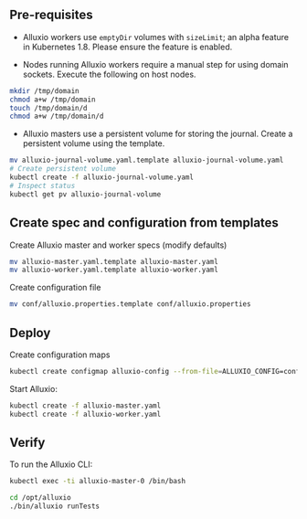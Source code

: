 ## Pre-requisites

- Alluxio workers use `emptyDir` volumes with `sizeLimit`; an alpha feature in Kubernetes 1.8. Please ensure the feature is enabled.

- Nodes running Alluxio workers require a manual step for using domain sockets. Execute the following on host nodes.
```bash
mkdir /tmp/domain
chmod a+w /tmp/domain
touch /tmp/domain/d
chmod a+w /tmp/domain/d
```

- Alluxio masters use a persistent volume for storing the journal. Create a persistent volume using the template.
```bash
mv alluxio-journal-volume.yaml.template alluxio-journal-volume.yaml
# Create persistent volume
kubectl create -f alluxio-journal-volume.yaml
# Inspect status
kubectl get pv alluxio-journal-volume
```

## Create spec and configuration from templates

Create Alluxio master and worker specs (modify defaults)
```bash
mv alluxio-master.yaml.template alluxio-master.yaml
mv alluxio-worker.yaml.template alluxio-worker.yaml
```

Create configuration file
```bash
mv conf/alluxio.properties.template conf/alluxio.properties
```

## Deploy

Create configuration maps
```bash
kubectl create configmap alluxio-config --from-file=ALLUXIO_CONFIG=conf/alluxio.properties
```

Start Alluxio:
```bash
kubectl create -f alluxio-master.yaml
kubectl create -f alluxio-worker.yaml
```

## Verify 
To run the Alluxio CLI:
```bash
kubectl exec -ti alluxio-master-0 /bin/bash

cd /opt/alluxio
./bin/alluxio runTests
```

